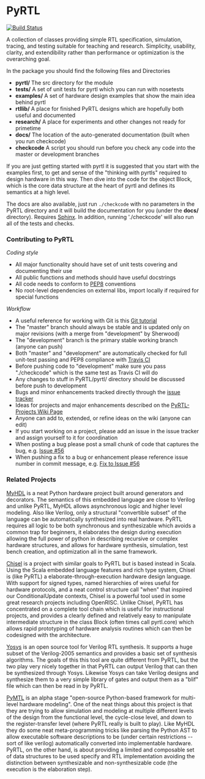 PyRTL
=====

[![Build Status](https://magnum.travis-ci.com/UCSBarchlab/PyRTL.svg?token=XAZcwAigXaYVLzkPHGNx)](https://magnum.travis-ci.com/UCSBarchlab/PyRTL)

A collection of classes providing simple RTL specification, simulation, tracing, and testing suitable for teaching and research. 
Simplicity, usability, clarity, and extendibility rather than performance or optimization is the overarching goal.

In the package you should find the following files and Directories
* **pyrtl/**  The src directory for the module
* **tests/**    A set of unit tests for pyrtl which you can run with nosetests
* **examples/** A set of hardware design examples that show the main idea behind pyrtl
* **rtllib/** A place for finished PyRTL designs which are hopefully both useful and documented
* **research/** A place for experiments and other changes not ready for primetime
* **docs/** The location of the auto-generated documentation (built when you run checkcode)
* **checkcode** A script you should run before you check any code into the master or development branches

If you are just getting started with pyrtl it is suggested that you start with the examples first,
to get and sense of the "thinking with pyrtls" required to design hardware in this way.  Then 
dive into the code for the object Block, which is the core data structure at the heart of 
pyrtl and defines its semantics at a high level.

The docs are also available, just run `./checkcode` with no parameters in the PyRTL directory and it will build
the documentation for you (under the **docs/** directory). Requires [Sphinx](http://sphinx-doc.org/).
In addition, running './checkcode' will also run all of the tests and checks.

### Contributing to PyRTL

*Coding style*

* All major functionality should have set of unit tests covering and documenting their use
* All public functions and methods should have useful docstrings
* All code needs to conform to [PEP8](https://www.python.org/dev/peps/pep-0008/) conventions
* No root-level dependencies on external libs, import locally if required for special functions

*Workflow*

* A useful reference for working with Git is this [Git tutorial](https://www.atlassian.com/git/tutorials/)
* The "master" branch should always be stable and is updated only on major revisions (with a merge from "development" by Sherwood)
* The "development" branch is the primary stable working branch (anyone can push)
* Both "master" and "development" are automatically checked for full unit-test passing and PEP8 compliance with [Travis CI](https://travis-ci.com/)
* Before pushing code to "development" make sure you pass "./checkcode" which is the same test as Travis CI will do
* Any changes to stuff in PyRTL/pyrtl/ directory should be discussed before push to development
* Bugs and minor enhancements tracked directly through the [issue tracker](https://github.com/UCSBarchlab/PyRTL/issues)
* Ideas for projects and major enhancements described on the [PyRTL-Projects Wiki Page](https://github.com/UCSBarchlab/PyRTL/wiki)
* Anyone can add to, extended, or refine ideas on the wiki (anyone can edit)
* If you start working on a project, please add an issue in the issue tracker and assign yourself to it for coordination
* When posting a bug please post a small chunk of code that captures the bug, e.g. [Issue #56](https://github.com/UCSBarchlab/PyRTL/issues/56)
* When pushing a fix to a bug or enhancement please reference issue number in commit message, e.g. [Fix to Issue #56](https://github.com/UCSBarchlab/PyRTL/commit/1d5730db168a9e4490c580cb930075715468047a)

### Related Projects

[MyHDL](http://www.myhdl.org/) is a neat Python hardware project built around generators and decorators.  The semantics of this embedded language
are close to Verilog and unlike PyRTL, MyHDL allows asynchronous logic and higher level modeling.  Also like Verilog, only a structural
"convertible subset" of the language can be automatically synthesized into real hardware.  PyRTL requires all logic to be both synchronous
and synthesizable which avoids a common trap for beginners, it elaborates the design during execution allowing the full power of python
in describing recursive or complex hardware structures, and allows for hardware synthesis, simulation, test bench creation, and optimization
all in the same framework.

[Chisel](https://chisel.eecs.berkeley.edu/) is a project with similar goals to PyRTL but is based instead in Scala.  Using the Scala
embedded language features and rich type system, Chisel is (like PyRTL) a elaborate-through-execution hardware design language.  With support
for signed types, named hierarchies of wires useful for hardware protocols, and a neat control structure call "when" that inspired our
ConditionalUpdate contexts, Chisel is a powerful tool used in some great research projects including OpenRISC.  Unlike Chisel, PyRTL has
concentrated on a complete tool chain which is useful for instructional projects, and provides a clearly defined and relatively easy to
manipulate intermediate structure in the class Block (often times call pyrtl.core) which allows rapid prototyping of hardware analysis
routines which can then be codesigned with the architecture.

[Yosys](http://www.clifford.at/yosys/) is an open source tool for Verilog RTL synthesis. It supports a huge subset of the Verilog-2005
semantics and provides a basic set of synthesis algorithms.  The goals of this this tool are quite different from PyRTL, but the two
play very nicely together in that PyRTL can output Verilog that can then be synthesized through Yosys.  Likewise Yosys can take
Verilog designs and synthesize them to a very simple library of gates and output them as a "blif" file which can then be read in by
PyRTL.

[PyMTL](https://github.com/cornell-brg/pymtl) is an alpha stage "open-source Python-based framework for multi-level hardware modeling".
One of the neat things about this project is that they are trying to allow simulation and modeling at multiple different levels of the
design from the functional level, the cycle-close level, and down to the register-transfer level (where PyRTL really is built to play).
Like MyHDL they do some neat meta-programming tricks like parsing the Python AST to allow executable software descriptions to be (under
certain restrictions -- sort of like verilog) automatically converted into implementable hardware.  PyRTL, on the other hand, is about
providing a limited and composable set of data structures to be used specify and RTL implementation avoiding the distinction between
synthesizable and non-synthesizable code (the execution is the elaboration step).
